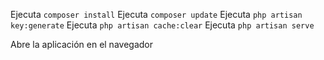 Ejecuta `composer install`
Ejecuta `composer update`
Ejecuta `php artisan key:generate`
Ejecuta `php artisan cache:clear`
Ejecuta `php artisan serve`

Abre la aplicación en el navegador

